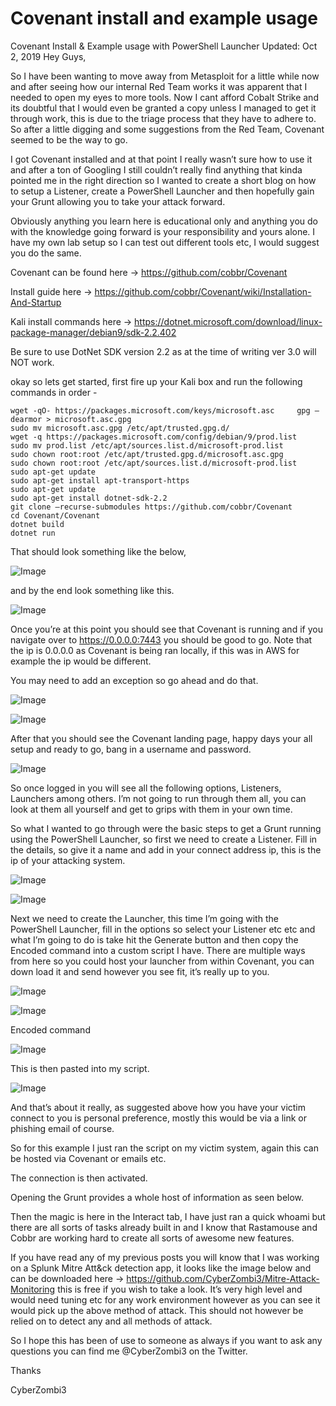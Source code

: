 # Covenant install and example usage

Covenant Install & Example usage with PowerShell Launcher Updated: Oct 2, 2019 Hey Guys,

So I have been wanting to move away from Metasploit for a little while now and after seeing how our internal Red Team works it was apparent that I needed to open my eyes to more tools. Now I cant afford Cobalt Strike and its doubtful that I would even be granted a copy unless I managed to get it through work, this is due to the triage process that they have to adhere to. So after a little digging and some suggestions from the Red Team, Covenant seemed to be the way to go.

I got Covenant installed and at that point I really wasn’t sure how to use it and after a ton of Googling I still couldn’t really find anything that kinda pointed me in the right direction so I wanted to create a short blog on how to setup a Listener, create a PowerShell Launcher and then hopefully gain your Grunt allowing you to take your attack forward.

Obviously anything you learn here is educational only and anything you do with the knowledge going forward is your responsibility and yours alone. I have my own lab setup so I can test out different tools etc, I would suggest you do the same.

Covenant can be found here -> https://github.com/cobbr/Covenant

Install guide here -> https://github.com/cobbr/Covenant/wiki/Installation-And-Startup

Kali install commands here -> https://dotnet.microsoft.com/download/linux-package-manager/debian9/sdk-2.2.402

Be sure to use DotNet SDK version 2.2 as at the time of writing ver 3.0 will NOT work.

okay so lets get started, first fire up your Kali box and run the following commands in order -

    wget -qO- https://packages.microsoft.com/keys/microsoft.asc 	gpg –dearmor > microsoft.asc.gpg
    sudo mv microsoft.asc.gpg /etc/apt/trusted.gpg.d/
    wget -q https://packages.microsoft.com/config/debian/9/prod.list
    sudo mv prod.list /etc/apt/sources.list.d/microsoft-prod.list
    sudo chown root:root /etc/apt/trusted.gpg.d/microsoft.asc.gpg
    sudo chown root:root /etc/apt/sources.list.d/microsoft-prod.list
    sudo apt-get update
    sudo apt-get install apt-transport-https
    sudo apt-get update
    sudo apt-get install dotnet-sdk-2.2
    git clone –recurse-submodules https://github.com/cobbr/Covenant
    cd Covenant/Covenant
    dotnet build
    dotnet run

That should look something like the below,

![Image](https://github.com/CyberZombi3/CyberZombi3.co.uk/blob/master/Covenant-Install-and-usage/Images/Install.png?raw=true)

and by the end look something like this.

![Image](https://github.com/CyberZombi3/CyberZombi3.co.uk/blob/master/Covenant-Install-and-usage/Images/running.png?raw=true)

Once you’re at this point you should see that Covenant is running and if you navigate over to https://0.0.0.0:7443 you should be good to go. Note that the ip is 0.0.0.0 as Covenant is being ran locally, if this was in AWS for example the ip would be different.

You may need to add an exception so go ahead and do that.

![Image](https://github.com/CyberZombi3/CyberZombi3.co.uk/blob/master/Covenant-Install-and-usage/Images/cert1.png?raw=true)

![Image](https://github.com/CyberZombi3/CyberZombi3.co.uk/blob/master/Covenant-Install-and-usage/Images/cert3.png?raw=true)

After that you should see the Covenant landing page, happy days your all setup and ready to go, bang in a username and password.

![Image](https://github.com/CyberZombi3/CyberZombi3.co.uk/blob/master/Covenant-Install-and-usage/Images/initial%20logon.png?raw=true)
          
So once logged in you will see all the following options, Listeners, Launchers among others. I’m not going to run through them all, you can look at them all yourself and get to grips with them in your own time.

So what I wanted to go through were the basic steps to get a Grunt running using the PowerShell Launcher, so first we need to create a Listener. Fill in the details, so give it a name and add in your connect address ip, this is the ip of your attacking system.

![Image](https://github.com/CyberZombi3/CyberZombi3.co.uk/blob/master/Covenant-Install-and-usage/Images/Listener.png?raw=true)

![Image](https://github.com/CyberZombi3/CyberZombi3.co.uk/blob/master/Covenant-Install-and-usage/Images/Listener2.png?raw=true)

Next we need to create the Launcher, this time I’m going with the PowerShell Launcher, fill in the options so select your Listener etc etc and what I’m going to do is take hit the Generate button and then copy the Encoded command into a custom script I have. There are multiple ways from here so you could host your launcher from within Covenant, you can down load it and send however you see fit, it’s really up to you.

![Image](https://github.com/CyberZombi3/CyberZombi3.co.uk/blob/master/Covenant-Install-and-usage/Images/Launcher.png?raw=true)

![Image](https://github.com/CyberZombi3/CyberZombi3.co.uk/blob/master/Covenant-Install-and-usage/Images/Launcher2.png?raw=true)

Encoded command 

![Image](https://github.com/CyberZombi3/CyberZombi3.co.uk/blob/master/Covenant-Install-and-usage/Images/Encoded.png?raw=true)

This is then pasted into my script.

![Image](https://github.com/CyberZombi3/CyberZombi3.co.uk/blob/master/Covenant-Install-and-usage/Images/Script.png?raw=true)

And that’s about it really, as suggested above how you have your victim connect to you is personal preference, mostly this would be via a link or phishing email of course.

So for this example I just ran the script on my victim system, again this can be hosted via Covenant or emails etc.

The connection is then activated.

Opening the Grunt provides a whole host of information as seen below.

Then the magic is here in the Interact tab, I have just ran a quick whoami but there are all sorts of tasks already built in and I know that Rastamouse and Cobbr are working hard to create all sorts of awesome new features.

If you have read any of my previous posts you will know that I was working on a Splunk Mitre Att&ck detection app, it looks like the image below and can be downloaded here -> https://github.com/CyberZombi3/Mitre-Attack-Monitoring this is free if you wish to take a look. It’s very high level and would need tuning etc for any work environment however as you can see it would pick up the above method of attack. This should not however be relied on to detect any and all methods of attack.

So I hope this has been of use to someone as always if you want to ask any questions you can find me @CyberZombi3 on the Twitter.

Thanks

CyberZombi3
